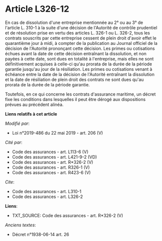 # Article L326-12

En cas de dissolution d'une entreprise mentionnée au 2° ou au 3° de l'article L. 310-1 à la suite d'une décision de
l'Autorité de contrôle prudentiel et de résolution prise en vertu des articles L. 326-1 ou L. 326-2, tous les contrats
souscrits par cette entreprise cessent de plein droit d'avoir effet le quarantième jour à midi, à compter de la publication
au Journal officiel de la décision de l'Autorité prononçant cette décision. Les primes ou cotisations échues avant la date de
cette décision entraînant la dissolution, et non payées à cette date, sont dues en totalité à l'entreprise, mais elles ne
sont définitivement acquises à celle-ci qu'au prorata de la durée de la période garantie jusqu'au jour de la résiliation. Les
primes ou cotisations venant à échéance entre la date de la décision de l'Autorité entraînant la dissolution et la date de
résiliation de plein droit des contrats ne sont dues qu'au prorata de la durée de la période garantie.

Toutefois, en ce qui concerne les contrats d'assurance maritime, un décret fixe les conditions dans lesquelles il peut être
dérogé aux dispositions prévues au précédent alinéa.

**Liens relatifs à cet article**

_Modifié par_:

  - Loi n°2019-486 du 22 mai 2019 - art. 206 (V)

_Cité par_:

  - Code des assurances - art. L113-6 (V)
  - Code des assurances - art. L421-9-2 (VD)
  - Code des assurances - art. R*326-2 (V)
  - Code des assurances - art. R326-1 (V)
  - Code des assurances - art. R423-6 (V)

_Cite_:

  - Code des assurances - art. L310-1
  - Code des assurances - art. L326-2

**Liens**:

  - TXT_SOURCE: Code des assurances - art. R*326-2 (V)

_Anciens textes_:

  - Décret n°1938-06-14 art. 26
